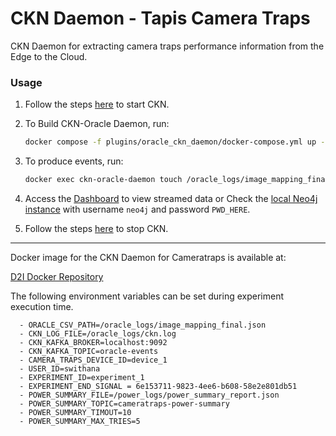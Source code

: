 # CKN Daemon - Tapis Camera Traps
CKN Daemon for extracting camera traps performance information from the Edge to the Cloud. 

### Usage

1. Follow the steps [here](../../README.md) to start CKN.

2. To Build CKN-Oracle Daemon, run:
   ```bash
   docker compose -f plugins/oracle_ckn_daemon/docker-compose.yml up -d --build
   ```

3. To produce events, run:
   ```bash
   docker exec ckn-oracle-daemon touch /oracle_logs/image_mapping_final.json
   ```

4. Access the [Dashboard](http://localhost:8502/Camera_Traps) to view streamed data or Check the [local Neo4j instance](http://localhost:7474/browser/) with username `neo4j` and password `PWD_HERE`.

5. Follow the steps [here](../../README.md) to stop CKN.

---

Docker image for the CKN Daemon for Cameratraps is available at:

[D2I Docker Repository](https://hub.docker.com/repository/docker/iud2i/ckn-daemon-cameratraps/general)

The following environment variables can be set during experiment execution time.

      - ORACLE_CSV_PATH=/oracle_logs/image_mapping_final.json
      - CKN_LOG_FILE=/oracle_logs/ckn.log
      - CKN_KAFKA_BROKER=localhost:9092
      - CKN_KAFKA_TOPIC=oracle-events
      - CAMERA_TRAPS_DEVICE_ID=device_1
      - USER_ID=swithana
      - EXPERIMENT_ID=experiment_1
      - EXPERIMENT_END_SIGNAL = 6e153711-9823-4ee6-b608-58e2e801db51
      - POWER_SUMMARY_FILE=/power_logs/power_summary_report.json
      - POWER_SUMMARY_TOPIC=cameratraps-power-summary
      - POWER_SUMMARY_TIMOUT=10
      - POWER_SUMMARY_MAX_TRIES=5
